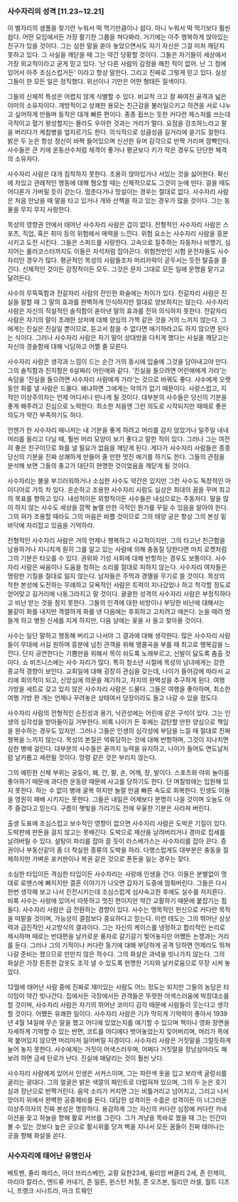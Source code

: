 ### 사수자리의 성격 [11.23~12.21]

이 별자리의 샘플을 찾기란 누워서 떡 먹기만큼이나 쉽다. 아니 누워서 떡 먹기보다 훨씬 쉽다. 어떤 모임에서든 가장 활기찬 그룹을 쳐다봐라. 거기에는 아주 행복하게 앉아있는 친구가 있을 것이다. 그는 심한 말을 쏟아 놓았으면서도 자기 자신은 그걸 미처 깨닫지 못하고 있다. 그 사실을 깨닫을 때 그는 약간 당황할 것이다. 그들은 자기들이 세상에서 가장 외교적이라고 굳게 믿고 있다. '난 다른 사람의 감정을 해친 적이 없어. 난 그 점에 있어서 아주 조심스럽거든' 이라고 항상 말한다. 그리고 진짜로 그렇게 믿고 있다. 실상 그들이 한 모든 일은 정직했다. 위선이나 기만은 어떤 형태든 질색이다.

그들의 신체적 특성은 어렵지 않게 식별할 수 있다. 비교적 크고 잘 짜여진 골격과 넓은 이마의 소유자이다. 개방적이고 상쾌한 용모는 친근감을 불러일으키고 의견을 서로 나누고 싶어하게 만들며 동작은 대개 빠른 편이다. 종종 휩쓰는 듯한 커다란 제스처를 쓰는데 극적이고 혈기 왕성할지는 몰라도 우아한 것과는 거리가 멀다. 요점을 강조하느라고 팔을 버리다가 케찹병을 엎지르기도 한다. 의식적으로 성큼성큼 길거리에 쏟기도 잘한다. 밝은 두 눈은 항상 정신이 바짝 들어있으며 신선한 유머 감각으로 반짝 거리며 깜빡인다. 사수들은 큰 키에 운동선수처럼 체격이 좋거나 평균보다 키가 작은 경우도 단단한 체격의 소유자다.

사수자리 사람은 대개 침착하지 못한다. 조용히 앉아있거나 서있는 것을 싫어한다. 확신에 차있고 관례적인 행동에 대해 혐오할 때는 신체적으로도 그것이 눈에 띤다. 걸을 때도 어디론가 가버릴 듯이 걷는다. 멈춘다거나 망설이는 경우는 절대로 없다. 사수자리 사람은 처음 만났을 때 말을 타고 있거나 개와 산책을 하고 있는 경우가 많을 것이다. 그는 동물을 무지 무지 사랑한다.

목성의 영향권 안에서 태어난 사수자리 사람은 겁이 없다. 전형적인 사수자리 사람은 스포츠, 직업, 혹은 취미 등의 위험에서 매력을 느낀다. 위험 요소는 사수자리 사람을 흥분시키고 도전 시킨다. 그들은 스피드를 사랑한다. 고속으로 질주하는 자동차나 비행기, 심지어는 롤러코스터까지도 이들은 자석처럼 잡아끈다. 위험천만인 시험 운전자들도 사수자리인 경우가 많다. 평균적인 목성의 사람들조차 머리카락이 곧두서는 듯한 탈출을 즐긴다. 신체적인 것이든 감정적이든 모두. 그것은 문자 그대로 모든 일에 운명을 맡기고 달려든다.

사수의 무뚝뚝함과 전갈자리 사람의 잔인한 화술에는 차이가 있다. 전갈자리 사람은 진실을 말할 때 그 말의 효과를 완벽하게 인식하지만 절대로 양보하지는 않는다. 사수자리 사람은 자신의 직설적인 솔직함이 쏟아낸 말의 효과를 전혀 의식하지 못한다. 전갈자리 사람은 자기의 말이 초래한 상처에 대해 양심의 가책 같은 것을 거의 느끼지 않는다. 그에게는 진실은 진실일 뿐이므로, 듣고서 참을 수 없다면 애기하라고도 하지 않으면 된다는 식이다. 그러나 사수자리 사람은 자기 말이 상대방을 다치게 했다는 사실을 깨닫고는 자신의 경솔함에 대해 낙담하고 어쩔 줄 모른다.

사수자리 사람은 생각과 느낌이 드는 순간 거의 동시에 입술에 그것을 담아내고야 만다. 그의 솔직함과 진지함은 6살짜리 어린애와 같다. '진실을 들으려면 어린애에게 가라'는 속담을 '진실을 들으려면 사수자리 사람에게 가라'는 것으로 바꿔도 좋다. 사수에게 오랫동안 화를 낼 사람은 드물다. 왜냐하면 그에게는 악의가 없기 때문이다. 사랑스럽고, 지적인 이상주의자는 언제 어디서나 만나게 될 것이다. 대부분의 사수들은 당신의 기분을 좋게 해주려고 진심으로 노력한다. 최소한 처음엔 그런 의도로 시작되지만 때때로 좋은 의도가 약간 부족하기도 하다.

언젠가 한 사수자리 매니저는 내 기분을 좋게 하려고 머리를 감지 않았거나 일주일 내내 머리를 올리고 다닐 때, 훨씬 머리 모양이 보기 좋다고 말한 적이 있다. 그러나 그는 여전히 좋은 친구이므로 화를 낼 필요가 없음을 깨닫게 된다. 게다가 사수자리 사람들은 종종 당신의 기분을 진짜 상쾌하게 만들어 줄 만한 멋진 애기를 하기도 한다. 그들의 관점을 분석해 보면 그들의 충고가 대단히 현명한 것이었음을 깨닫게 될 것이다.

사수자리는 불을 부끄러워하거나 소심한 사수도 약간은 있지만 그런 사수도 독창적인 아이디어로 가득 차 있다. 온순하고 조용한 사수자리 사람도 실상은 최대의 꿈을 꾸며 최고의 목표를 향하고 있다. 내성적이든 외향적이든 사수들은 내심으로는 주동자다. 말을 많이 하지 않는 사수도 세상을 깜짝 놀랠 만한 극적인 뭔가를 꾸밀 수 있음을 알아야 한다. 그의 혀가 조용할 때라도 그의 마음은 바쁠 것이므로 그의 태양 궁은 항상 그의 본성 밑바닥에 자리잡고 있음을 기억하라.

전형적인 사수자리 사람은 거의 언제나 행복하고 사교적이지만, 그의 타고난 친근함을 남용하거나 지니치게 훤히 그를 알고 있는 사람에 의해 충동질 당한다면 마치 로켓처럼 그의 기분은 타오를 수 있다. 권위와 기성 사회에 대해 반항하는 경우도 보통이다. 사수자리 사람은 싸움이나 도움을 청하는 소리를 절대로 피하지 않는다. 사수자리 여자들은 명랑한 기질을 절대로 잃지 않는다. 남자들은 주먹과 경멸을 무기로 쓸 것이다. 목성의 착한 본성에 도전하는 무례하고 모욕적인 사람은 트럭이 지나갔었나 하고 착각할 정도로 얻어맞고 길거리에 나동그라지고 말 것이다. 괄괄한 성격의 사수자리 사람은 부정직하다고 비난 받는 것을 참지 못한다. 그들의 인격에 대한 비방이나 부당한 비난에 대해서는 불같이 화를 내지만 격렬하게 화를 낸 다음에는 후회하고 고치려고 애쓴다. 눈을 때려 멍들게 하고 병원 신세를 지게 하지만, 다음 날에는 꽃을 사 들고 찾아올 것이다.

사수는 일단 말하고 행동해 버리고 나서야 그 결과에 대해 생각한다. 많은 사수자리 사람들이 무대에 서길 원하며 흥분에 넘친 관객을 위해 앵콜곡을 부를 때 최고로 행복감을 느낀다. 단지 공연한다는 기쁨만을 위해서 목이 쉬도록 노래부르고, 신발이 닳도록 춤출 것이다. 쇼 비즈니스에는 사수 자리가 많다. 특히 청소년 시절에 목성의 남녀에게는 강한 종교적 경향이 보인다. 교회일에 대해 굉장히 관심을 갖는데, 나이가 들어감에 따라서 교리에 회의적이 되고, 신앙심에 의문을 제기하고, 자치의 완벽성을 추구하게 된다. 여행 가방을 세트로 갖고 있지 않은 사수자리 사람은 드물다. 그들은 여행을 좋아하며, 최소한 여행 가방 한 개는 언제나 꾸려놓은 상태여서 당장이라도 들고 나갈 수 있을 정도다.

사수자리 사람의 전형적인 순진성과 용기, 낙관성에는 어린애 같은 구석이 있다. 그는 인생의 심각성을 받아들이길 거부한다. 비록 나이가 든 후에는 감탄할 만한 양심으로 책임을 완수하는 경우도 있지만. 그러나 그들은 인생의 심각성에 부담을 느낄 때 절대로 진짜 행복을 느끼지 않는다. 목성의 본질은 억류당하는 것에 대해 반항하며, 그것이 지나치면 심한 병에 걸린다. 대부분의 사수들은 끝까지 능력을 유지하고, 나이가 들어도 면도날처럼 날카롭고 세련될 것이다. 망령 같은 것은 부리지 않는다.

그의 예민한 신체 부위는 궁둥이, 폐, 간, 팔, 손, 어깨, 장, 발이다. 스포츠와 야외 놀이를 좋아하기 때문에 과다한 운동량 때문에 사고를 당하기도 한다. 단 며칠밖에는 입원해 있지 못한다. 하는 수 없이 병에 굴복 하지만 놀랄 만큼 빠른 속도로 회복한다. 인생도 이들을 영원히 패배 시키지는 못한다. 그들은 내일은 어제보다 분명히 나을 것이며 오늘도 아주 즐겁다고 믿는다. 구름이 햇빛을 가리기도 전에 우울한 기분은 사라져 버린다.

출생 도표에 조심스럽고 보수적인 영향이 없으면 사수자리 사람은 도박꾼 기질이 있다. 도박판에 판돈을 걸지 않고는 못배긴다. 도박으로 재산을 날려버리거나 경마로 집세를 날려버릴 수 있다. 설탕이 파리를 잡아 끌 듯이 라스베가스는 사수자리를 잡아 끈다. 증권이나 부동산같이 좀 더 착실한 종류의 도박을 하라. 다행스럽게도 대부분은 충동을 절제하지만 가벼운 포커판이나 복권 같은 것으로 푼돈을 잃는 경우는 잦다.

소심한 타입이든 격심한 타입이든 사수자리는 사랑에 인생을 건다. 이들은 분별없이 멋대로 로맨스에 빠지지만 결혼 이야기가 나오면 갑자기 도중에 멈춰버린다. 그들은 다시 한번 생각해 보고 나서 진전시키는데 조심스럽게 심사숙고한 후에도 실수를 저지른다. 비록 사수는 사랑에 있어서 따뜻하고 멋진 편이지만 약간 교활하기 때문에 붙잡기는 힘들다. 사수자리 사람은 급 전환하는 경향이 있다. 사수는 맹목적인 헌신으로 커다란 목적을 떠맡을 것이며, 가능성이 결점보다 중요하다고 믿는다. 이런 태도는 그의 뛰어난 상상력과 급진적인 사고방식의 결과이다. 그는 자신의 케이스를 냉정하고 합리적인 논리로 제시하며 때로는 반대편을 날카로운 풍자로 갈기갈기 찢어놓지만 어쨌든 논쟁과는 거리를 둔다. 그러나 그의 기적이나 커다란 동기에 대해 부당하게 공격 당하면 언제라도 뛰쳐나갈 준비는 했으므로 만만치 않은 적수다. 그의 화살은 과녁을 빗나가지 않는다. 그의 화살은 가장 튼튼한 갑옷도 조각 낼 수 있도록 현명한 기지와 날카로움으로 무장 시켜 놓았다.

12월에 태어난 사람 중에 진짜로 재미있는 사람도 어느 정도는 되지만 그들의 농담은 타이밍이 약간 빗나간다. 집에서든 극장에서든 관객들은 뚜렷한 어색스러움에 박장대소를 할 것이며, 사수자리 사람은 자기의 뛰어난 코미디 감각 때문에 사람들이 웃는다고 생각할 것이다. 어쨌든 유쾌한 일이다. 사수자리 사람은 기가 막히게 기억력이 좋아서 1939년 4월 14일에 무슨 말을 했고 어디에 있었는지를 얘기할 수 있으며 책이나 영화 장면을 자세하게 기억할 수 있는 반면, 코트를 어디에다 벗어놓았는지 잊어버리며, 머리가 목에 꽉 붙어있지 않으면 머리마저 잃어버릴 지경이다. 사수자리 사람은 거짓말을 그럴듯하게 늘어 놓지 못한다. 사수에게는 거짓이 어색스러우며, 어쩌다 거짓말을 장남삼아라도 해보려 하면 금세 탄로가 난다. 진실에 매달리는 것이 훨씬 낫다.

사수자리 사람에게 있어서 인생은 서커스이며, 그는 파란색 옷을 입고 보라색 굴렁쇠를 굴리는 광대다. 그의 얼굴은 밝은 색깔의 페인트로 더럽혀져 있으며, 그의 두 눈은 호기심과 장난으로 반짝거린다. 음악 소리가 커지면 그는 비틀거리고 넘어지고, 그리고 나서 망아지 위에서 완벽한 공중제비를 돈다. 대담한 성격이든 수줍은 성격이든 이 너그러운 이상주의자의 진짜 본성은 명랑하다. 용감하게 그는 자신의 커다란 심장에 커다란 카네이션을 꽂고 하늘을 향해 활로 커브를 그린다. 그가 겨냥을 똑바로 했을 때 그는 인간이 볼 수 있는 것보다 높은 곳으로 활시위를 당겨 벽을 지나서 모든 꿈들이 진짜 태어나는 곳을 향해 화살을 쏜다.

### 사수자리에 태어난 유명인사

베토벤, 줄리 해리스, 아더 브리스베인, 교황 요한23세, 윌리암 버클리 2세, 존 린제이, 마리아 칼라스, 앤드류 카네기, 존 밀튼, 윈스턴 처칠, 존 오즈본, 릴리안 러셀, 월트 디즈니, 프랭크 시나트라, 마크 트웨인